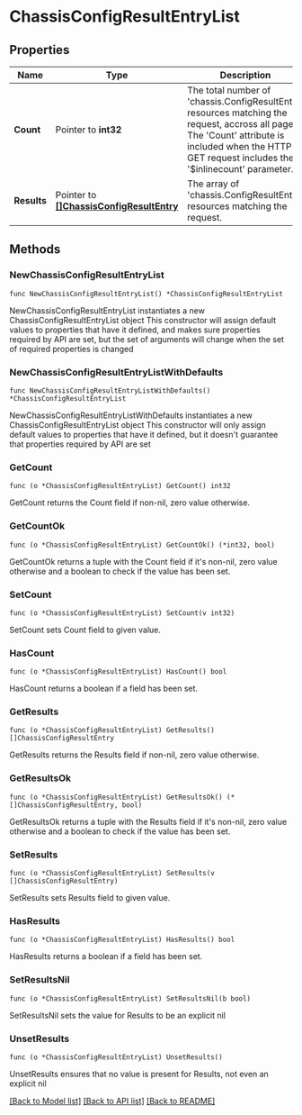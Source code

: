# ChassisConfigResultEntryList

## Properties

Name | Type | Description | Notes
------------ | ------------- | ------------- | -------------
**Count** | Pointer to **int32** | The total number of &#39;chassis.ConfigResultEntry&#39; resources matching the request, accross all pages. The &#39;Count&#39; attribute is included when the HTTP GET request includes the &#39;$inlinecount&#39; parameter. | [optional] 
**Results** | Pointer to [**[]ChassisConfigResultEntry**](ChassisConfigResultEntry.md) | The array of &#39;chassis.ConfigResultEntry&#39; resources matching the request. | [optional] 

## Methods

### NewChassisConfigResultEntryList

`func NewChassisConfigResultEntryList() *ChassisConfigResultEntryList`

NewChassisConfigResultEntryList instantiates a new ChassisConfigResultEntryList object
This constructor will assign default values to properties that have it defined,
and makes sure properties required by API are set, but the set of arguments
will change when the set of required properties is changed

### NewChassisConfigResultEntryListWithDefaults

`func NewChassisConfigResultEntryListWithDefaults() *ChassisConfigResultEntryList`

NewChassisConfigResultEntryListWithDefaults instantiates a new ChassisConfigResultEntryList object
This constructor will only assign default values to properties that have it defined,
but it doesn't guarantee that properties required by API are set

### GetCount

`func (o *ChassisConfigResultEntryList) GetCount() int32`

GetCount returns the Count field if non-nil, zero value otherwise.

### GetCountOk

`func (o *ChassisConfigResultEntryList) GetCountOk() (*int32, bool)`

GetCountOk returns a tuple with the Count field if it's non-nil, zero value otherwise
and a boolean to check if the value has been set.

### SetCount

`func (o *ChassisConfigResultEntryList) SetCount(v int32)`

SetCount sets Count field to given value.

### HasCount

`func (o *ChassisConfigResultEntryList) HasCount() bool`

HasCount returns a boolean if a field has been set.

### GetResults

`func (o *ChassisConfigResultEntryList) GetResults() []ChassisConfigResultEntry`

GetResults returns the Results field if non-nil, zero value otherwise.

### GetResultsOk

`func (o *ChassisConfigResultEntryList) GetResultsOk() (*[]ChassisConfigResultEntry, bool)`

GetResultsOk returns a tuple with the Results field if it's non-nil, zero value otherwise
and a boolean to check if the value has been set.

### SetResults

`func (o *ChassisConfigResultEntryList) SetResults(v []ChassisConfigResultEntry)`

SetResults sets Results field to given value.

### HasResults

`func (o *ChassisConfigResultEntryList) HasResults() bool`

HasResults returns a boolean if a field has been set.

### SetResultsNil

`func (o *ChassisConfigResultEntryList) SetResultsNil(b bool)`

 SetResultsNil sets the value for Results to be an explicit nil

### UnsetResults
`func (o *ChassisConfigResultEntryList) UnsetResults()`

UnsetResults ensures that no value is present for Results, not even an explicit nil

[[Back to Model list]](../README.md#documentation-for-models) [[Back to API list]](../README.md#documentation-for-api-endpoints) [[Back to README]](../README.md)


